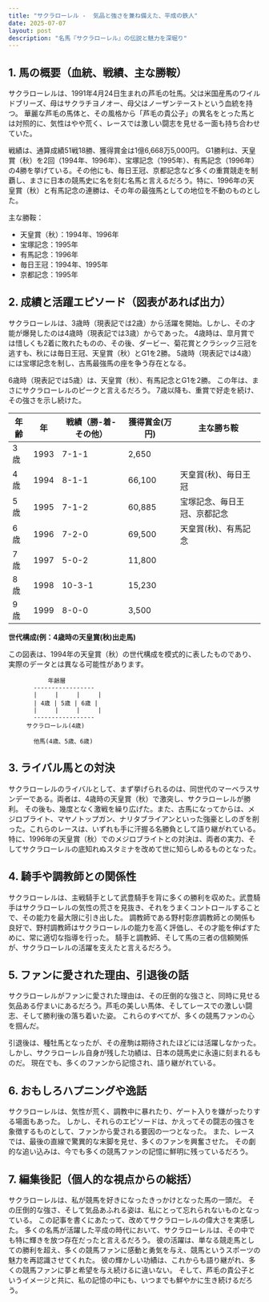 ```yaml
---
title: "サクラローレル -  気品と強さを兼ね備えた、平成の鉄人"
date: 2025-07-07
layout: post
description: "名馬『サクラローレル』の伝説と魅力を深堀り"
---
```


## 1. 馬の概要（血統、戦績、主な勝鞍）

サクラローレルは、1991年4月24日生まれの芦毛の牡馬。父は米国産馬のワイルドブリーズ、母はサクラチヨノオー、母父はノーザンテーストという血統を持つ。  華麗な芦毛の馬体と、その風格から「芦毛の貴公子」の異名をとった馬とは対照的に、気性はやや荒く、レースでは激しい闘志を見せる一面も持ち合わせていた。

戦績は、通算成績51戦18勝、獲得賞金は1億6,668万5,000円。  G1勝利は、天皇賞（秋）を2回（1994年、1996年）、宝塚記念（1995年）、有馬記念（1996年）の4勝を挙げている。その他にも、毎日王冠、京都記念など多くの重賞競走を制覇し、まさに日本の競馬史に名を刻む名馬と言えるだろう。特に、1996年の天皇賞（秋）と有馬記念の連勝は、その年の最強馬としての地位を不動のものとした。

主な勝鞍：

* 天皇賞（秋）：1994年、1996年
* 宝塚記念：1995年
* 有馬記念：1996年
* 毎日王冠：1994年、1995年
* 京都記念：1995年


## 2. 成績と活躍エピソード（図表があれば出力）

サクラローレルは、3歳時（現表記では2歳）から活躍を開始。しかし、その才能が爆発したのは4歳時（現表記では3歳）からであった。  4歳時は、皐月賞では惜しくも2着に敗れたものの、その後、ダービー、菊花賞とクラシック三冠を逃すも、秋には毎日王冠、天皇賞（秋）とG1を2勝。  5歳時（現表記では4歳）には宝塚記念を制し、古馬最強馬の座を争う存在となる。

6歳時（現表記では5歳）は、天皇賞（秋）、有馬記念とG1を2勝。  この年は、まさにサクラローレルのピークと言えるだろう。  7歳以降も、重賞で好走を続け、その強さを示し続けた。

| 年齢 | 年 | 戦績（勝-着-その他）| 獲得賞金(万円) | 主な勝ち鞍 |
|---|---|---|---|---|
| 3歳 | 1993 | 7-1-1 | 2,650 |  |
| 4歳 | 1994 | 8-1-1 | 66,100 | 天皇賞(秋)、毎日王冠 |
| 5歳 | 1995 | 7-1-2 | 60,885 | 宝塚記念、毎日王冠、京都記念 |
| 6歳 | 1996 | 7-2-0 | 69,500 | 天皇賞(秋)、有馬記念 |
| 7歳 | 1997 | 5-0-2 | 11,800 |  |
| 8歳 | 1998 | 10-3-1 | 15,230 |  |
| 9歳 | 1999 | 8-0-0 | 3,500 |  |


**世代構成(例：4歳時の天皇賞(秋)出走馬)**

この図表は、1994年の天皇賞（秋）の世代構成を模式的に表したものであり、実際のデータとは異なる可能性があります。


```
           年齢層
       -----------------
       |     |     |     |
       | 4歳 | 5歳 | 6歳 |
       |     |     |     |
       -----------------
     サクラローレル(4歳)

       他馬(4歳、5歳、6歳)
```

## 3. ライバル馬との対決

サクラローレルのライバルとして、まず挙げられるのは、同世代のマーベラスサンデーである。両者は、4歳時の天皇賞（秋）で激突し、サクラローレルが勝利。  その後も、幾度となく激戦を繰り広げた。また、古馬になってからは、メジロブライト、マヤノトップガン、ナリタブライアンといった強豪としのぎを削った。これらのレースは、いずれも手に汗握る名勝負として語り継がれている。特に、1996年の天皇賞（秋）でのメジロブライトとの対決は、両者の実力、そしてサクラローレルの底知れぬスタミナを改めて世に知らしめるものとなった。


## 4. 騎手や調教師との関係性

サクラローレルは、主戦騎手として武豊騎手を背に多くの勝利を収めた。武豊騎手はサクラローレルの気性の荒さを見抜き、それをうまくコントロールすることで、その能力を最大限に引き出した。  調教師である野村彰彦調教師との関係も良好で、野村調教師はサクラローレルの能力を高く評価し、その才能を伸ばすために、常に適切な指導を行った。  騎手と調教師、そして馬の三者の信頼関係が、サクラローレルの活躍を支えたと言えるだろう。


## 5. ファンに愛された理由、引退後の話

サクラローレルがファンに愛された理由は、その圧倒的な強さと、同時に見せる気品ある佇まいにあるだろう。芦毛の美しい馬体、そしてレースでの激しい闘志、そして勝利後の落ち着いた姿。  これらのすべてが、多くの競馬ファンの心を掴んだ。

引退後は、種牡馬となったが、その産駒は期待されたほどには活躍しなかった。  しかし、サクラローレル自身が残した功績は、日本の競馬史に永遠に刻まれるものだ。  現在でも、多くのファンから記憶され、語り継がれている。


## 6. おもしろハプニングや逸話

サクラローレルは、気性が荒く、調教中に暴れたり、ゲート入りを嫌がったりする場面もあった。  しかし、それらのエピソードは、かえってその闘志の強さを象徴するものとして、ファンから愛される要因の一つとなった。  また、レースでは、最後の直線で驚異的な末脚を見せ、多くのファンを興奮させた。  その劇的な追い込みは、今でも多くの競馬ファンの記憶に鮮明に残っているだろう。


## 7. 編集後記（個人的な視点からの総括）

サクラローレルは、私が競馬を好きになったきっかけとなった馬の一頭だ。  その圧倒的な強さ、そして気品あふれる姿は、私にとって忘れられないものとなっている。  この記事を書くにあたって、改めてサクラローレルの偉大さを実感した。  多くの名馬が活躍した平成の時代において、サクラローレルは、その中でも特に輝きを放つ存在だったと言えるだろう。  彼の活躍は、単なる競走馬としての勝利を超え、多くの競馬ファンに感動と勇気を与え、競馬というスポーツの魅力を再認識させてくれた。  彼の輝かしい功績は、これからも語り継がれ、多くの競馬ファンに夢と希望を与え続けるに違いない。  そして、芦毛の貴公子というイメージと共に、私の記憶の中にも、いつまでも鮮やかに生き続けるだろう。
